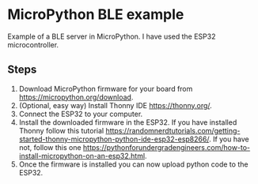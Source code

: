 # MicroPython BLE example
Example of a BLE server in MicroPython. I have used the ESP32 microcontroller.

## Steps
1. Download MicroPython firmware for your board from https://micropython.org/download.
2. (Optional, easy way) Install Thonny IDE https://thonny.org/.
3. Connect the ESP32 to your computer.
4. Install the downloaded firmware in the ESP32. If you have installed Thonny follow this tutorial https://randomnerdtutorials.com/getting-started-thonny-micropython-python-ide-esp32-esp8266/. If you have not, follow this one https://pythonforundergradengineers.com/how-to-install-micropython-on-an-esp32.html.
5. Once the firmware is installed you can now upload python code to the ESP32.
